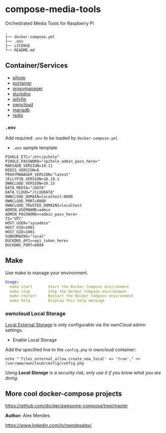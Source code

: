 # compose-media-tools
Orchestrated Media Tools for Raspberry PI

```shell
.
├── docker-compose.yml
├── .env
├── LICENSE
└── README.md
```

## Container/Services

* [pihole](https://github.com/pi-hole/docker-pi-hole)
* [portainer](https://github.com/portainer/portainer-compose/blob/master/docker-stack.yml)
* [proxymanager](https://nginxproxymanager.com/setup/)
* [duckdns](https://docs.linuxserver.io/images/docker-duckdns/)
* [jellyfin](https://jellyfin.org/docs/general/installation/container/)
* [owncloud](https://doc.owncloud.com/server/next/admin_manual/installation/docker/#docker-compose)
* [mariadb](https://hub.docker.com/_/mariadb)
* [redis](https://www.docker.com/blog/how-to-use-the-redis-docker-official-image)

### `.env`

Add required `.env` to be loaded by `docker-compose.yml`

* `.env` sample template

```shell
PIHOLE_ETC="/etc/pihole"
PIHOLE_PASSWORD="<pihole_admin_pass_here>"
MARIADB_VERSION=10.11
REDIS_VERSION=6
PROXYMANAGER_VERSION="latest"
JELLYFIN_VERSION=10.10.1
OWNCLOUD_VERSION=10.15
DATA_MEDIA="/DATA"
DATA_CLOUD="/CLOUDATA"
OWNCLOUD_DOMAIN=localhost:8080
OWNCLOUD_PORT=8080
OWNCLOUD_TRUSTED_DOMAINS=localhost
ADMIN_USERNAME=admin
ADMIN_PASSWORD=<admin_pass_here>
TZ="UTC"
HOST_USER="sysadmin"
HOST_UID=1001
HOST_GID=1001
SUBDOMAINS="local"
DUCKDNS_API=<api_token_here>
DUCKDNS_PORT=8089
```

## Make

Use make to manage your environment.

```yaml
Usage:
  make start       Start the Docker Compose environment
  make stop        Stop the Docker Compose environment
  make restart     Restart the Docker Compose environment
  make help        Display this help message
```

### owncloud Local Storage

[Local External Storage](https://doc.owncloud.com/server/next/admin_manual/configuration/files/external_storage/local.html) is only configurable via the ownCloud admin settings.

* Enable Local Storage

Add the specified line to the `config.php` in owncloud container:

```shell
echo "'files_external_allow_create_new_local' => 'true'," >> /var/www/owncloud/config/config.php
```

*Using **Local Storage** is a security risk, only use it if you know what you are doing.*

## More cool docker-compose projects

https://github.com/docker/awesome-compose/tree/master


**Author:**
Alex Mendes

<https://www.linkedin.com/in/mendesalex/>

